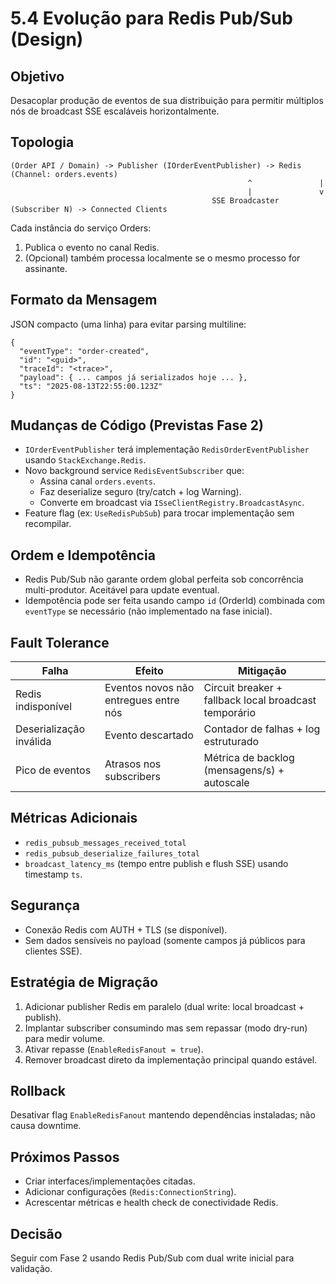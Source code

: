 # 5.4 Evolução para Redis Pub/Sub (Design)

## Objetivo
Desacoplar produção de eventos de sua distribuição para permitir múltiplos nós de broadcast SSE escaláveis horizontalmente.

## Topologia
```
(Order API / Domain) -> Publisher (IOrderEventPublisher) -> Redis (Channel: orders.events)
                                                     ^               |
                                                     |               v
                                             SSE Broadcaster (Subscriber N) -> Connected Clients
```

Cada instância do serviço Orders:
1. Publica o evento no canal Redis.
2. (Opcional) também processa localmente se o mesmo processo for assinante.

## Formato da Mensagem
JSON compacto (uma linha) para evitar parsing multiline:
```
{
  "eventType": "order-created",
  "id": "<guid>",
  "traceId": "<trace>",
  "payload": { ... campos já serializados hoje ... },
  "ts": "2025-08-13T22:55:00.123Z"
}
```

## Mudanças de Código (Previstas Fase 2)
- `IOrderEventPublisher` terá implementação `RedisOrderEventPublisher` usando `StackExchange.Redis`.
- Novo background service `RedisEventSubscriber` que:
  - Assina canal `orders.events`.
  - Faz deserialize seguro (try/catch + log Warning).
  - Converte em broadcast via `ISseClientRegistry.BroadcastAsync`.
- Feature flag (ex: `UseRedisPubSub`) para trocar implementação sem recompilar.

## Ordem e Idempotência
- Redis Pub/Sub não garante ordem global perfeita sob concorrência multi-produtor. Aceitável para update eventual.
- Idempotência pode ser feita usando campo `id` (OrderId) combinada com `eventType` se necessário (não implementado na fase inicial).

## Fault Tolerance
| Falha | Efeito | Mitigação |
|-------|--------|-----------|
| Redis indisponível | Eventos novos não entregues entre nós | Circuit breaker + fallback local broadcast temporário |
| Deserialização inválida | Evento descartado | Contador de falhas + log estruturado |
| Pico de eventos | Atrasos nos subscribers | Métrica de backlog (mensagens/s) + autoscale |

## Métricas Adicionais
- `redis_pubsub_messages_received_total`
- `redis_pubsub_deserialize_failures_total`
- `broadcast_latency_ms` (tempo entre publish e flush SSE) usando timestamp `ts`.

## Segurança
- Conexão Redis com AUTH + TLS (se disponível).
- Sem dados sensíveis no payload (somente campos já públicos para clientes SSE).

## Estratégia de Migração
1. Adicionar publisher Redis em paralelo (dual write: local broadcast + publish).
2. Implantar subscriber consumindo mas sem repassar (modo dry-run) para medir volume.
3. Ativar repasse (`EnableRedisFanout = true`).
4. Remover broadcast direto da implementação principal quando estável.

## Rollback
Desativar flag `EnableRedisFanout` mantendo dependências instaladas; não causa downtime.

## Próximos Passos
- Criar interfaces/implementações citadas.
- Adicionar configurações (`Redis:ConnectionString`).
- Acrescentar métricas e health check de conectividade Redis.

## Decisão
Seguir com Fase 2 usando Redis Pub/Sub com dual write inicial para validação.
